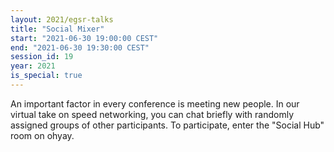 ```yaml
---
layout: 2021/egsr-talks
title: "Social Mixer"
start: "2021-06-30 19:00:00 CEST"
end: "2021-06-30 19:30:00 CEST"
session_id: 19
year: 2021
is_special: true
---
```


An important factor in every conference is meeting new people. In our virtual take on speed networking, you can chat briefly with randomly assigned groups of other participants. To participate, enter the "Social Hub" room on ohyay.

